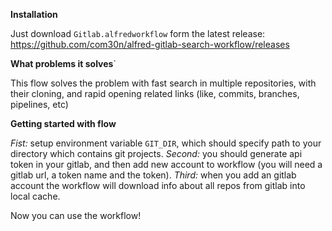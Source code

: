 **Installation**

Just download `Gitlab.alfredworkflow` form the latest release:
https://github.com/com30n/alfred-gitlab-search-workflow/releases

**What problems it solves**`

This flow solves the problem with fast search in multiple repositories,
with their cloning, and rapid opening related links (like, commits, branches, pipelines, etc)

**Getting started with flow**

_Fist:_ setup environment variable `GIT_DIR`, which should specify path to your directory
which contains git projects.
_Second:_ you should generate api token in your gitlab, and then add new account to workflow
(you will need a gitlab url, a token name and the token).
_Third:_ when you add an gitlab account the workflow will download info about all repos from gitlab into local cache.

Now you can use the workflow!
